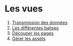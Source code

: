 # Les vues

1. [Transmission des données](transmission_des_donnees/README.md)
2. [Les différentes balises](les_differentes_balises/README.md)
3. [Découper les pages](decouper_les_pages/README.md)
4. [Gérer les assets](gerer_les_assets/README.md)
